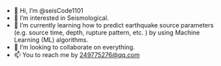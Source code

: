 - 👋 Hi, I’m @seisCode1101
- 👀 I’m interested in Seismological.
- 🌱 I’m currently learning how to predict earthquake source parameters (e.g. source time, depth, rupture pattern, etc. ) by using Machine Learning (ML) algorithms.
- 💞️ I’m looking to collaborate on everything.
- 📫 You to reach me by 249775276@qq.com

<!---
seisCode1101/seisCode1101 is a ✨ special ✨ repository because its `README.md` (this file) appears on your GitHub profile.
You can click the Preview link to take a look at your changes.
--->
